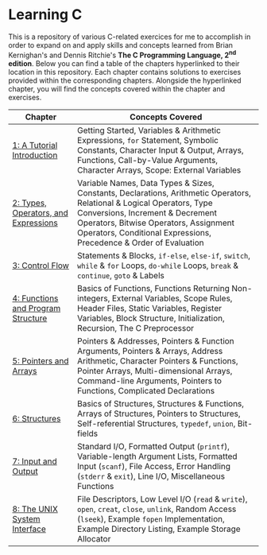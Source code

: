 # Learning C

This is a repository of various C-related exercices for me to accomplish in order to expand on and apply skills and concepts learned from Brian Kernighan's and Dennis Ritchie's **The C Programming Language, 2<sup>nd</sup> edition**. Below you can find a table of the chapters hyperlinked to their location in this repository. Each chapter contains solutions to exercises provided within the corresponding chapters. Alongside the hyperlinked chapter, you will find the concepts covered within the chapter and exercises.

| Chapter | Concepts Covered |
|---|---|
| [1: A Tutorial Introduction](https://github.com/djbertolo/learning-c/tree/main/chapter-1) | Getting Started, Variables & Arithmetic Expressions, `for` Statement, Symbolic Constants, Character Input & Output, Arrays, Functions, Call-by-Value Arguments, Character Arrays, Scope: External Variables |
| [2: Types, Operators, and Expressions](https://github.com/djbertolo/learning-c/tree/main/chapter-2) | Variable Names, Data Types & Sizes, Constants, Declarations, Arithmetic Operators, Relational & Logical Operators, Type Conversions, Increment & Decrement Operators, Bitwise Operators, Assignment Operators, Conditional Expressions, Precedence & Order of Evaluation |
| [3: Control Flow](https://github.com/djbertolo/learning-c/tree/main/chapter-3) | Statements & Blocks, `if-else`, `else-if`, `switch`, `while` & `for` Loops, `do-while` Loops, `break` & `continue`, `goto` & Labels |
| [4: Functions and Program Structure](https://github.com/djbertolo/learning-c/tree/main/chapter-4) | Basics of Functions, Functions Returning Non-integers, External Variables, Scope Rules, Header Files, Static Variables, Register Variables, Block Structure, Initialization, Recursion, The C Preprocessor |
| [5: Pointers and Arrays](https://github.com/djbertolo/learning-c/tree/main/chapter-5) | Pointers & Addresses, Pointers & Function Arguments, Pointers & Arrays, Address Arithmetic, Character Pointers & Functions, Pointer Arrays, Multi-dimensional Arrays, Command-line Arguments, Pointers to Functions, Complicated Declarations |
| [6: Structures](https://github.com/djbertolo/learning-c/tree/main/chapter-6) | Basics of Structures, Structures & Functions, Arrays of Structures, Pointers to Structures, Self-referential Structures, `typedef`, `union`, Bit-fields |
| [7: Input and Output](https://github.com/djbertolo/learning-c/tree/main/chapter-7) | Standard I/O, Formatted Output (`printf`), Variable-length Argument Lists, Formatted Input (`scanf`), File Access, Error Handling (`stderr` & `exit`), Line I/O, Miscellaneous Functions |
| [8: The UNIX System Interface](https://github.com/djbertolo/learning-c/tree/main/chapter-8) | File Descriptors, Low Level I/O (`read` & `write`), `open`, `creat`, `close`, `unlink`, Random Access (`lseek`), Example `fopen` Implementation, Example Directory Listing, Example Storage Allocator |